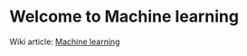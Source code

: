 # Welcome to Machine learning

Wiki article: [Machine learning](http://en.wikipedia.org/wiki/Machine_learning)
